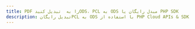 ---title: PDF را به  تبدیل کنیدODS، PCL به ODS مبدل رایگان یا PHP SDKdescription: تبدیل رایگانPCL به ODS با استفاده از PHP Cloud APIs & SDK همچنین اسناد PDF را در Cloud ایجاد، ویرایش و رندر کنید.---